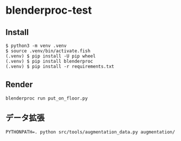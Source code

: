# blenderproc-test
## Install
```
$ python3 -m venv .venv
$ source .venv/bin/activate.fish
(.venv) $ pip install -U pip wheel
(.venv) $ pip install blenderproc
(.venv) $ pip install -r requirements.txt
```

## Render
```
blenderproc run put_on_floor.py
```


## データ拡張
```
PYTHONPATH=. python src/tools/augmentation_data.py augmentation/
```
